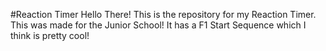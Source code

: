 #Reaction Timer
Hello There! This is the repository for my Reaction Timer.  
This was made for the Junior School! It has a F1 Start Sequence which I think is pretty cool!

